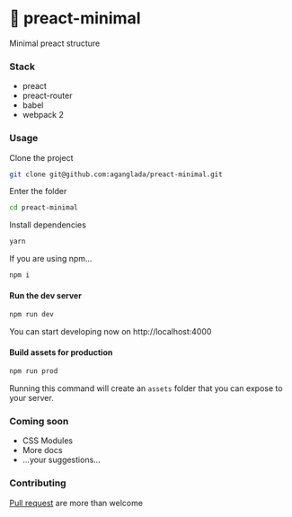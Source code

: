 # :rocket: preact-minimal
Minimal preact structure

### Stack

* preact
* preact-router
* babel
* webpack 2

### Usage

Clone the project 

```bash
git clone git@github.com:aganglada/preact-minimal.git
```

Enter the folder

```bash
cd preact-minimal
```

Install dependencies

```bash
yarn 
```

If you are using npm...

```bash
npm i
```

#### Run the dev server

```bash
npm run dev
```

You can start developing now on http://localhost:4000

#### Build assets for production

```bash
npm run prod
```

Running this command will create an `assets` folder that you can expose to your server. 

### Coming soon

* CSS Modules
* More docs
* ...your suggestions...


### Contributing

[Pull request](https://github.com/aganglada/preact-minimal/pulls) are more than welcome
